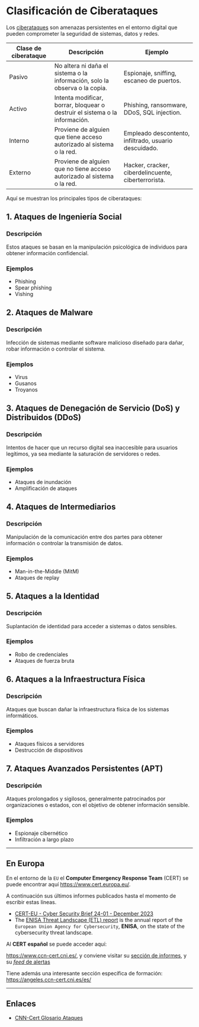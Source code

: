 # Clasificación de Ciberataques

Los [ciberataques](https://www.cisco.com/c/es_mx/products/security/common-cyberattacks.html) son amenazas persistentes en el entorno digital que pueden comprometer la seguridad de sistemas, datos y redes.

| Clase de ciberataque | Descripción | Ejemplo |
| ------------------- | ----------- | ------- |
| Pasivo | No altera ni daña el sistema o la información, solo la observa o la copia. | Espionaje, sniffing, escaneo de puertos. |
| Activo | Intenta modificar, borrar, bloquear o destruir el sistema o la información. | Phishing, ransomware, DDoS, SQL injection. |
| Interno | Proviene de alguien que tiene acceso autorizado al sistema o la red. | Empleado descontento, infiltrado, usuario descuidado. |
| Externo | Proviene de alguien que no tiene acceso autorizado al sistema o la red. | Hacker, cracker, ciberdelincuente, ciberterrorista. |

Aquí se muestran los principales tipos de ciberataques:

## 1. Ataques de Ingeniería Social

### Descripción

Estos ataques se basan en la manipulación psicológica de individuos para obtener información confidencial.

### Ejemplos

- Phishing
- Spear phishing
- Vishing

## 2. Ataques de Malware

### Descripción

Infección de sistemas mediante software malicioso diseñado para dañar, robar información o controlar el sistema.

### Ejemplos

- Virus
- Gusanos
- Troyanos

## 3. Ataques de Denegación de Servicio (DoS) y Distribuidos (DDoS)

### Descripción

Intentos de hacer que un recurso digital sea inaccesible para usuarios legítimos, ya sea mediante la saturación de servidores o redes.

### Ejemplos

- Ataques de inundación
- Amplificación de ataques

## 4. Ataques de Intermediarios

### Descripción

Manipulación de la comunicación entre dos partes para obtener información o controlar la transmisión de datos.

### Ejemplos

- Man-in-the-Middle (MitM)
- Ataques de replay

## 5. Ataques a la Identidad

### Descripción

Suplantación de identidad para acceder a sistemas o datos sensibles.

### Ejemplos

- Robo de credenciales
- Ataques de fuerza bruta

## 6. Ataques a la Infraestructura Física

### Descripción

Ataques que buscan dañar la infraestructura física de los sistemas informáticos.

### Ejemplos

- Ataques físicos a servidores
- Destrucción de dispositivos

## 7. Ataques Avanzados Persistentes (APT)

### Descripción

Ataques prolongados y sigilosos, generalmente patrocinados por organizaciones o estados, con el objetivo de obtener información sensible.

### Ejemplos

- Espionaje cibernético
- Infiltración a largo plazo

---

## En Europa

En el entorno de la `EU` el **Computer Emergency Response Team** (CERT) se puede encontrar aquí <https://www.cert.europa.eu/>.

A continuación sus últimos informes publicados hasta el momento de escribir estas líneas.

- [CERT-EU - Cyber Security Brief 24-01 - December 2023](https://www.cert.europa.eu/publications/threat-intelligence/cb24-01/)
- The [ENISA Threat Landscape (ETL) report](https://www.enisa.europa.eu/topics/cyber-threats/threats-and-trends) is the annual report of the `European Union Agency for Cybersecurity`, **ENISA**, on the state of the cybersecurity threat landscape.

Al **CERT español** se puede acceder aquí:

<https://www.ccn-cert.cni.es/>, y conviene visitar su [sección de informes](https://www.ccn-cert.cni.es/es/informes.html), y su [*feed* de alertas](https://www.ccn-cert.cni.es/es/seguridad-al-dia/alertas-ccn-cert.html)

Tiene además una interesante sección específica de formación: <https://angeles.ccn-cert.cni.es/es/>

---

## Enlaces

- [CNN-Cert Glosario Ataques](https://www.ccn-cert.cni.es/publico/seriesCCN-STIC/series/400-Guias_Generales/401-glosario_abreviaturas/index.html?n=97.html)
